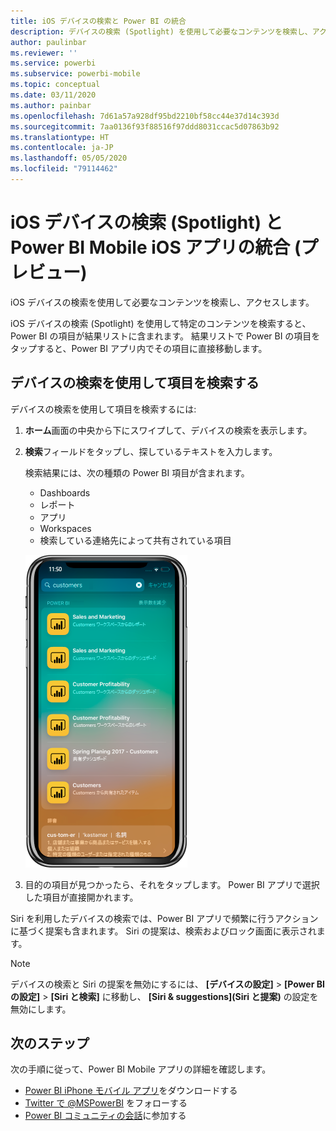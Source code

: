 ```yaml
---
title: iOS デバイスの検索と Power BI の統合
description: デバイスの検索 (Spotlight) を使用して必要なコンテンツを検索し、アクセスします
author: paulinbar
ms.reviewer: ''
ms.service: powerbi
ms.subservice: powerbi-mobile
ms.topic: conceptual
ms.date: 03/11/2020
ms.author: painbar
ms.openlocfilehash: 7d61a57a928df95bd2210bf58cc44e37d14c393d
ms.sourcegitcommit: 7aa0136f93f88516f97ddd8031ccac5d07863b92
ms.translationtype: HT
ms.contentlocale: ja-JP
ms.lasthandoff: 05/05/2020
ms.locfileid: "79114462"
---
```

# <a name="ios-device-search-spotlight-integration-with-power-bi-mobile-ios-app-preview"></a>iOS デバイスの検索 (Spotlight) と Power BI Mobile iOS アプリの統合 (プレビュー)
iOS デバイスの検索を使用して必要なコンテンツを検索し、アクセスします。

iOS デバイスの検索 (Spotlight) を使用して特定のコンテンツを検索すると、Power BI の項目が結果リストに含まれます。 結果リストで Power BI の項目をタップすると、Power BI アプリ内でその項目に直接移動します。

## <a name="find-items-using-device-search"></a>デバイスの検索を使用して項目を検索する

デバイスの検索を使用して項目を検索するには:

1. **ホーム**画面の中央から下にスワイプして、デバイスの検索を表示します。

2. **検索**フィールドをタップし、探しているテキストを入力します。
 
   検索結果には、次の種類の Power BI 項目が含まれます。

    * Dashboards
    * レポート
    * アプリ
    * Workspaces
    * 検索している連絡先によって共有されている項目

    ![iOS デバイスの検索での Power BI 検索の結果を示すスクリーンショット](./media/mobile-apps-ios-siri-search/power-bi-spotlight-search.png)

 3. 目的の項目が見つかったら、それをタップします。 Power BI アプリで選択した項目が直接開かれます。 

Siri を利用したデバイスの検索では、Power BI アプリで頻繁に行うアクションに基づく提案も含まれます。 Siri の提案は、検索およびロック画面に表示されます。

>[!NOTE]
>
>デバイスの検索と Siri の提案を無効にするには、 **[デバイスの設定]** > **[Power BI の設定]** > **[Siri と検索]** に移動し、 **[Siri & suggestions]\(Siri と提案\)** の設定を無効にします。
>

## <a name="next-steps"></a>次のステップ
次の手順に従って、Power BI Mobile アプリの詳細を確認します。 

* [Power BI iPhone モバイル アプリ](https://go.microsoft.com/fwlink/?LinkId=522062)をダウンロードする
* [Twitter で @MSPowerBI](https://twitter.com/MSPowerBI) をフォローする
* [Power BI コミュニティの会話](https://community.powerbi.com/)に参加する

